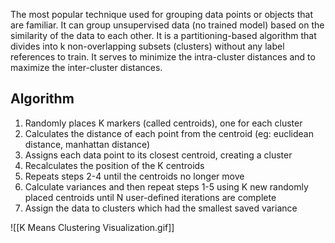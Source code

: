 The most popular technique used for grouping data points or objects that are familiar. It can group unsupervised data (no trained model) based on the similarity of the data to each other. It is a partitioning-based algorithm that divides into k non-overlapping subsets (clusters) without any label references to train. It serves to minimize the intra-cluster distances and to maximize the inter-cluster distances. 

## Algorithm
1. Randomly places K markers (called centroids), one for each cluster
2. Calculates the distance of each point from the centroid (eg: euclidean distance, manhattan distance)
3. Assigns each data point to its closest centroid, creating a cluster
4. Recalculates the position of the K centroids
5. Repeats steps 2-4 until the centroids no longer move
6. Calculate variances and then repeat steps 1-5 using K new randomly placed centroids until N user-defined iterations are complete
7. Assign the data to clusters which had the smallest saved variance

![[K Means Clustering Visualization.gif]]